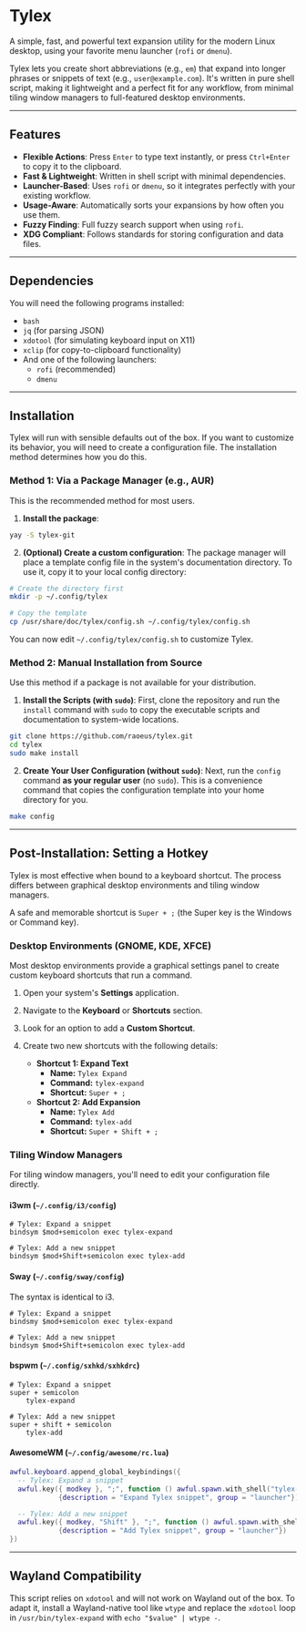 # Tylex

A simple, fast, and powerful text expansion utility for the modern Linux desktop, using your favorite menu launcher (`rofi` or `dmenu`).

Tylex lets you create short abbreviations (e.g., `em`) that expand into longer phrases or snippets of text (e.g., `user@example.com`). It's written in pure shell script, making it lightweight and a perfect fit for any workflow, from minimal tiling window managers to full-featured desktop environments.

---
## Features

  * **Flexible Actions**: Press `Enter` to type text instantly, or press `Ctrl+Enter` to copy it to the clipboard.
  * **Fast & Lightweight**: Written in shell script with minimal dependencies.
  * **Launcher-Based**: Uses `rofi` or `dmenu`, so it integrates perfectly with your existing workflow.
  * **Usage-Aware**: Automatically sorts your expansions by how often you use them.
  * **Fuzzy Finding**: Full fuzzy search support when using `rofi`.
  * **XDG Compliant**: Follows standards for storing configuration and data files.
---
## Dependencies

You will need the following programs installed:
  * `bash`
  * `jq` (for parsing JSON)
  * `xdotool` (for simulating keyboard input on X11)
  * `xclip` (for copy-to-clipboard functionality)
  * And one of the following launchers:
      * `rofi` (recommended)
      * `dmenu`
---
## Installation

Tylex will run with sensible defaults out of the box. If you want to customize its behavior, you will need to create a configuration file. The installation method determines how you do this.

### Method 1: Via a Package Manager (e.g., AUR)

This is the recommended method for most users.

1.  **Install the package**:
```sh
yay -S tylex-git
```
2.  **(Optional) Create a custom configuration**:
    The package manager will place a template config file in the system's documentation directory. To use it, copy it to your local config directory:
```sh
# Create the directory first
mkdir -p ~/.config/tylex

# Copy the template
cp /usr/share/doc/tylex/config.sh ~/.config/tylex/config.sh
```
You can now edit `~/.config/tylex/config.sh` to customize Tylex.

### Method 2: Manual Installation from Source

Use this method if a package is not available for your distribution.

1.  **Install the Scripts (with `sudo`)**:
    First, clone the repository and run the `install` command with `sudo` to copy the executable scripts and documentation to system-wide locations.
```sh
git clone https://github.com/raoeus/tylex.git
cd tylex
sudo make install
```

2.  **Create Your User Configuration (without `sudo`)**:
    Next, run the `config` command **as your regular user** (no `sudo`). This is a convenience command that copies the configuration template into your home directory for you.
```sh
make config
```
---
## Post-Installation: Setting a Hotkey

Tylex is most effective when bound to a keyboard shortcut. The process differs between graphical desktop environments and tiling window managers.

A safe and memorable shortcut is `Super + ;` (the Super key is the Windows or Command key).

### Desktop Environments (GNOME, KDE, XFCE)

Most desktop environments provide a graphical settings panel to create custom keyboard shortcuts that run a command.

1.  Open your system's **Settings** application.

2.  Navigate to the **Keyboard** or **Shortcuts** section.

3.  Look for an option to add a **Custom Shortcut**.

4.  Create two new shortcuts with the following details:

      * **Shortcut 1: Expand Text**
          * **Name:** `Tylex Expand`
          * **Command:** `tylex-expand`
          * **Shortcut:** `Super + ;`
      * **Shortcut 2: Add Expansion**
          * **Name:** `Tylex Add`
          * **Command:** `tylex-add`
          * **Shortcut:** `Super + Shift + ;`

### Tiling Window Managers

For tiling window managers, you'll need to edit your configuration file directly.

#### i3wm (`~/.config/i3/config`)

```
# Tylex: Expand a snippet
bindsym $mod+semicolon exec tylex-expand

# Tylex: Add a new snippet
bindsym $mod+Shift+semicolon exec tylex-add
```

#### Sway (`~/.config/sway/config`)

The syntax is identical to i3.

```
# Tylex: Expand a snippet
bindsmy $mod+semicolon exec tylex-expand

# Tylex: Add a new snippet
bindsym $mod+Shift+semicolon exec tylex-add
```

#### bspwm (`~/.config/sxhkd/sxhkdrc`)

```
# Tylex: Expand a snippet
super + semicolon
    tylex-expand

# Tylex: Add a new snippet
super + shift + semicolon
    tylex-add
```

#### AwesomeWM (`~/.config/awesome/rc.lua`)

```lua
awful.keyboard.append_global_keybindings({
  -- Tylex: Expand a snippet
  awful.key({ modkey }, ";", function () awful.spawn.with_shell("tylex-expand") end,
            {description = "Expand Tylex snippet", group = "launcher"}),

  -- Tylex: Add a new snippet
  awful.key({ modkey, "Shift" }, ";", function () awful.spawn.with_shell("tylex-add") end,
            {description = "Add Tylex snippet", group = "launcher"})
})
```
---
## Wayland Compatibility

This script relies on `xdotool` and will not work on Wayland out of the box. To adapt it, install a Wayland-native tool like `wtype` and replace the `xdotool` loop in `/usr/bin/tylex-expand` with `echo "$value" | wtype -`.
